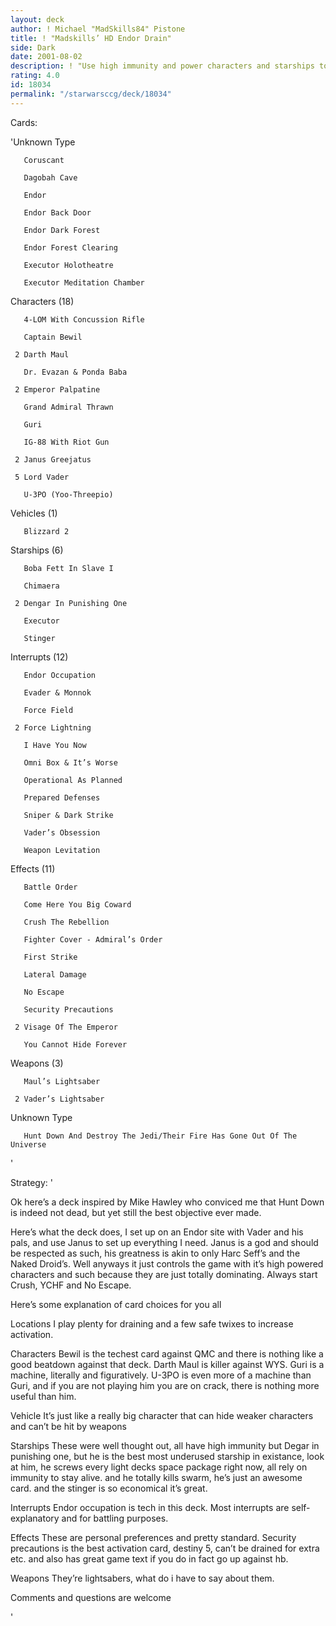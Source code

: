 ```yaml
---
layout: deck
author: ! Michael "MadSkills84" Pistone
title: ! "Madskills’ HD Endor Drain"
side: Dark
date: 2001-08-02
description: ! "Use high immunity and power characters and starships to take control (in the words of Brian Hunter.  Set up large drains that your opponent will not want to try to beat down against."
rating: 4.0
id: 18034
permalink: "/starwarsccg/deck/18034"
---
```

Cards: 

'Unknown Type

       Coruscant 

       Dagobah Cave 

       Endor 

       Endor Back Door 

       Endor Dark Forest 

       Endor Forest Clearing 

       Executor Holotheatre 

       Executor Meditation Chamber 


Characters (18)

       4-LOM With Concussion Rifle 

       Captain Bewil 

     2 Darth Maul 

       Dr. Evazan & Ponda Baba 

     2 Emperor Palpatine 

       Grand Admiral Thrawn 

       Guri 

       IG-88 With Riot Gun 

     2 Janus Greejatus 

     5 Lord Vader 

       U-3PO (Yoo-Threepio) 


Vehicles (1)

       Blizzard 2 


Starships (6)

       Boba Fett In Slave I 

       Chimaera 

     2 Dengar In Punishing One 

       Executor 

       Stinger 


Interrupts (12)

       Endor Occupation 

       Evader & Monnok 

       Force Field 

     2 Force Lightning 

       I Have You Now 

       Omni Box & It’s Worse 

       Operational As Planned 

       Prepared Defenses 

       Sniper & Dark Strike 

       Vader’s Obsession 

       Weapon Levitation 


Effects (11)

       Battle Order 

       Come Here You Big Coward 

       Crush The Rebellion 

       Fighter Cover - Admiral’s Order 

       First Strike 

       Lateral Damage 

       No Escape 

       Security Precautions 

     2 Visage Of The Emperor 

       You Cannot Hide Forever 


Weapons (3)

       Maul’s Lightsaber 

     2 Vader’s Lightsaber 


Unknown Type

       Hunt Down And Destroy The Jedi/Their Fire Has Gone Out Of The Universe 

'

Strategy: '

Ok here’s a deck inspired by Mike Hawley who conviced me that Hunt Down is indeed not dead, but yet still the best objective ever made.


Here’s what the deck does, I set up on an Endor site with Vader and his pals, and use Janus to set up everything I need.  Janus is a god and should be respected as such, his greatness is akin to only Harc Seff’s and the Naked Droid’s.  Well anyways it just controls the game with it’s high powered characters and such because they are just totally dominating.  Always start Crush, YCHF and No Escape.


Here’s some explanation of card choices for you all


Locations I play plenty for draining and a few safe twixes to increase activation.


Characters Bewil is the techest card against QMC and there is nothing like a good beatdown against that deck.  Darth Maul is killer against WYS.  Guri is a machine, literally and figuratively.  U-3PO is even more of a machine than Guri, and if you are not playing him you are on crack, there is nothing more useful than him.


Vehicle It’s just like a really big character that can hide weaker characters and can’t be hit by weapons


Starships These were well thought out, all have high immunity but Degar in punishing one, but he is the best most underused starship in existance, look at him, he screws every light decks space package right now, all rely on immunity to stay alive.  and he totally kills swarm, he’s just an awesome card.  and the stinger is so economical it’s great.


Interrupts Endor occupation is tech in this deck.  Most interrupts are self-explanatory and for battling purposes.


Effects  These are personal preferences and pretty standard.  Security precautions is the best activation card, destiny 5, can’t be drained for extra etc. and also has great game text if you do in fact go up against hb.


Weapons They’re lightsabers, what do i have to say about them.



Comments and questions are welcome

'
